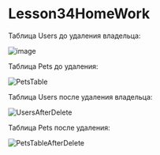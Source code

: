# Lesson34HomeWork

Таблица Users до удаления владельца:

![image](https://user-images.githubusercontent.com/115028350/200413889-70c11e02-d9d9-435f-9d3a-27ffd2b2f28f.png)


Таблица Pets до удаления:

![PetsTable](https://user-images.githubusercontent.com/115028350/200414195-81497b75-729e-4a17-861c-01403059dd73.png)


Таблица Users после удаления владельца:


![UsersAfterDelete](https://user-images.githubusercontent.com/115028350/200414419-4671ed72-7142-4ff4-b651-7370567e1275.png)


Таблица Pets после удаления:

![PetsTableAfterDelete](https://user-images.githubusercontent.com/115028350/200414525-da71eaa0-2c09-40b6-b0b6-790e297f4745.png)

